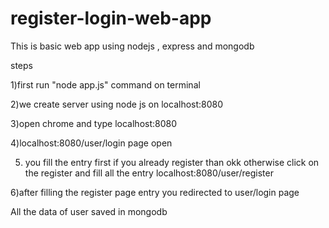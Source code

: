 # register-login-web-app

This is basic web app using nodejs , express and mongodb 

steps

1)first run "node app.js" command on terminal 

2)we create server using node js on localhost:8080 

3)open chrome and type localhost:8080

4)localhost:8080/user/login page open

5) you fill the  entry first 
if you already register than okk
otherwise click on the register and fill all the entry
localhost:8080/user/register

6)after filling the register page entry you redirected to user/login page

All the data of user saved in mongodb 

